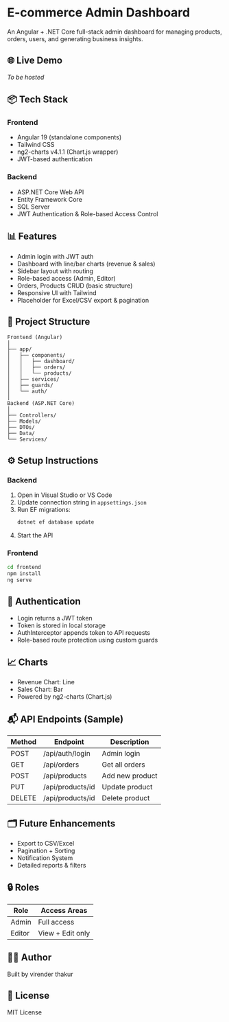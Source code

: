 
# E-commerce Admin Dashboard

An Angular + .NET Core full-stack admin dashboard for managing products, orders, users, and generating business insights.

## 🌐 Live Demo
*To be hosted*

## 📦 Tech Stack

### Frontend
- Angular 19 (standalone components)
- Tailwind CSS
- ng2-charts v4.1.1 (Chart.js wrapper)
- JWT-based authentication

### Backend
- ASP.NET Core Web API
- Entity Framework Core
- SQL Server
- JWT Authentication & Role-based Access Control

## 📊 Features

- Admin login with JWT auth
- Dashboard with line/bar charts (revenue & sales)
- Sidebar layout with routing
- Role-based access (Admin, Editor)
- Orders, Products CRUD (basic structure)
- Responsive UI with Tailwind
- Placeholder for Excel/CSV export & pagination

## 🧩 Project Structure

```
Frontend (Angular)
│
├── app/
│   ├── components/
│   │   ├── dashboard/
│   │   ├── orders/
│   │   └── products/
│   ├── services/
│   ├── guards/
│   └── auth/
│
Backend (ASP.NET Core)
│
├── Controllers/
├── Models/
├── DTOs/
├── Data/
└── Services/
```

## ⚙️ Setup Instructions

### Backend

1. Open in Visual Studio or VS Code
2. Update connection string in `appsettings.json`
3. Run EF migrations:
   ```bash
   dotnet ef database update
   ```
4. Start the API

### Frontend

```bash
cd frontend
npm install
ng serve
```

## 🔐 Authentication

- Login returns a JWT token
- Token is stored in local storage
- AuthInterceptor appends token to API requests
- Role-based route protection using custom guards

## 📈 Charts

- Revenue Chart: Line
- Sales Chart: Bar
- Powered by ng2-charts (Chart.js)

## 📬 API Endpoints (Sample)

| Method | Endpoint         | Description           |
|--------|------------------|-----------------------|
| POST   | /api/auth/login  | Admin login           |
| GET    | /api/orders      | Get all orders        |
| POST   | /api/products    | Add new product       |
| PUT    | /api/products/id | Update product        |
| DELETE | /api/products/id | Delete product        |

## 🗂️ Future Enhancements

- Export to CSV/Excel
- Pagination + Sorting
- Notification System
- Detailed reports & filters

## 🔒 Roles

| Role   | Access Areas      |
|--------|-------------------|
| Admin  | Full access       |
| Editor | View + Edit only  |

## 👨‍💻 Author

Built by virender thakur 

## 📄 License

MIT License

